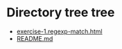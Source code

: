 # Directory tree tree

 * [exercise-1.regexp-match.html](./exercise-1.regexp-match.html)
 * [README.md](./README.md)
